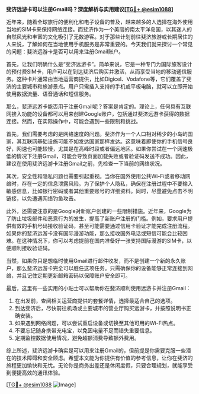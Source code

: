 **斐济远游卡可以注册Gmail吗？深度解析与实用建议[[TG💪+ @esim1088](https://t.me/s/esim1088)]**

近年来，随着全球旅行的便利化和电子设备的普及，越来越多的人选择在海外使用当地的SIM卡来保持网络连接。而斐济作为一个美丽的南太平洋岛国，以其迷人的自然风光和丰富的文化吸引了无数游客。对于那些计划前往斐济旅游或长期居住的人来说，了解如何在当地使用手机服务是非常重要的。今天我们就来探讨一个常见的问题：斐济远游卡是否可以用来注册Gmail账户。

首先，让我们明确什么是“斐济远游卡”。简单来说，它是一种专门为国际旅客设计的预付费SIM卡，用户可以在到达斐济后购买并激活，从而享受当地的移动通信服务。这种卡片通常由当地运营商提供，比如Digicel、Vodafone等，它们覆盖了斐济的主要城市和旅游景点。用户只需插入支持的手机或平板电脑，就可以立即开始使用数据流量、语音通话和短信服务。

那么，斐济远游卡能否用于注册Gmail呢？答案是肯定的。理论上，任何具有互联网接入功能的设备都可以用来创建Google账户，包括通过斐济远游卡获得的数据连接。然而，在实际操作中，可能会遇到一些限制和挑战。

首先，我们需要考虑的是网络速度的问题。斐济作为一个人口相对稀少的小岛屿国家，其互联网基础设施可能不如发达国家那样发达。这意味着即使你的手机信号良好，网速也可能较慢，尤其是在高峰时段或者偏远地区。如果你尝试在一个网速极低的情况下注册Gmail，可能会导致页面加载失败或者验证码发送不成功。因此，建议在使用斐济远游卡注册Gmail之前，先检查一下当前的网络状况。

其次，安全性和隐私问题也需要引起重视。当你在国外使用公共Wi-Fi或者移动网络时，存在一定的信息泄露风险。为了保护个人隐私，确保在注册过程中不要输入敏感信息，比如银行密码或者其他重要账号的详细资料。同时，尽量避免点击不明链接，以免遭遇网络钓鱼攻击。

此外，还需要注意的是Google对新账户创建的一些限制措施。近年来，Google为了防止垃圾邮件和恶意行为的发生，提高了新账户注册的门槛。例如，要求用户提供有效的手机号码接收验证码，甚至可能需要通过信用卡验证才能完成注册流程。如果你的斐济远游卡没有国际漫游功能，那么接收国外电话或短信可能会比较困难。在这种情况下，你可以考虑提前在国内准备好一张支持国际漫游的SIM卡，以便顺利接收验证码。

当然，如果你只是想临时使用Gmail进行邮件收发，而不是创建一个新的永久账户，那么斐济远游卡完全可以胜任这项任务。只需确保你的设备能够正常连接到网络，并且记住定期更新邮箱密码以保障账户安全即可。

最后，这里有一些实用的小贴士可以帮助你在斐济顺利使用远游卡并注册Gmail：

1. 在出发前，查阅相关运营商提供的套餐详情，选择最适合自己的选项。
2. 到达斐济后，尽快前往机场或主要城市的营业厅购买远游卡，并按照说明书正确安装。
3. 如果遇到网络问题，可以尝试重启设备或切换至其他可用的Wi-Fi热点。
4. 不要忘记随身携带充电宝，以免因电量不足而错失重要信息。
5. 定期监控数据使用情况，避免超额消费导致额外费用。

综上所述，斐济远游卡确实是可以用来注册Gmail的，但前提是你需要克服一些潜在的技术障碍和安全顾虑。希望本文能为你提供有价值的参考信息，让你在斐济的旅程更加愉快和无忧。无论你是商务出差还是休闲度假，只要合理规划，就能享受到便捷高效的通讯体验。

[[TG💪+ @esim1088](https://t.me/s/esim1088) ![Image](https://i.postimg.cc/4NQfJmqS/Snipaste-2025-05-13-00-14-12.png)]
